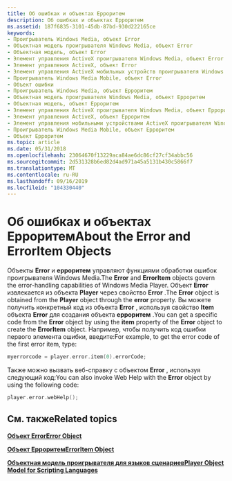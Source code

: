 ```yaml
---
title: Об ошибках и объектах Ерроритем
description: Об ошибках и объектах Ерроритем
ms.assetid: 187f6835-3101-45db-87bd-930d222165ce
keywords:
- Проигрыватель Windows Media, объект Error
- Объектная модель проигрывателя Windows Media, объект Error
- Объектная модель, объект Error
- Элемент управления ActiveX проигрывателя Windows Media, объект Error
- Элемент управления ActiveX, объект Error
- Элемент управления ActiveX мобильных устройств проигрывателя Windows Media, объект Error
- Проигрыватель Windows Media Mobile, объект Error
- Объект ошибки
- Проигрыватель Windows Media, объект Ерроритем
- Объектная модель проигрывателя Windows Media, объект Ерроритем
- Объектная модель, объект Ерроритем
- Элемент управления ActiveX проигрывателя Windows Media, объект Ерроритем
- Элемент управления ActiveX, объект Ерроритем
- Элемент управления мобильными устройствами ActiveX проигрывателя Windows Media, объект Ерроритем
- Проигрыватель Windows Media Mobile, объект Ерроритем
- Объект Ерроритем
ms.topic: article
ms.date: 05/31/2018
ms.openlocfilehash: 23064670f13229aca84ae6dc86cf27cf34abbc56
ms.sourcegitcommit: 2d531328b6ed82d4ad971a45a5131b430c5866f7
ms.translationtype: MT
ms.contentlocale: ru-RU
ms.lasthandoff: 09/16/2019
ms.locfileid: "104330440"
---
```

# <a name="about-the-error-and-erroritem-objects"></a><span data-ttu-id="6201b-119">Об ошибках и объектах Ерроритем</span><span class="sxs-lookup"><span data-stu-id="6201b-119">About the Error and ErrorItem Objects</span></span>

<span data-ttu-id="6201b-120">Объекты **Error** и **ерроритем** управляют функциями обработки ошибок проигрывателя Windows Media.</span><span class="sxs-lookup"><span data-stu-id="6201b-120">The **Error** and **ErrorItem** objects govern the error-handling capabilities of Windows Media Player.</span></span> <span data-ttu-id="6201b-121">Объект **Error** извлекается из объекта **Player** через свойство **Error** .</span><span class="sxs-lookup"><span data-stu-id="6201b-121">The **Error** object is obtained from the **Player** object through the **error** property.</span></span> <span data-ttu-id="6201b-122">Вы можете получить конкретный код из объекта **Error** , используя свойство **Item** объекта **Error** для создания объекта **ерроритем** .</span><span class="sxs-lookup"><span data-stu-id="6201b-122">You can get a specific code from the **Error** object by using the **item** property of the **Error** object to create the **ErrorItem** object.</span></span> <span data-ttu-id="6201b-123">Например, чтобы получить код ошибки первого элемента ошибки, введите:</span><span class="sxs-lookup"><span data-stu-id="6201b-123">For example, to get the error code of the first error item, type:</span></span>


```C++
myerrorcode = player.error.item(0).errorCode;

```



<span data-ttu-id="6201b-124">Также можно вызвать веб-справку с объектом **Error** , используя следующий код:</span><span class="sxs-lookup"><span data-stu-id="6201b-124">You can also invoke Web Help with the **Error** object by using the following code:</span></span>


```C++
player.error.webHelp();

```



## <a name="related-topics"></a><span data-ttu-id="6201b-125">См. также</span><span class="sxs-lookup"><span data-stu-id="6201b-125">Related topics</span></span>

<dl> <dt>

[<span data-ttu-id="6201b-126">**Объект Error**</span><span class="sxs-lookup"><span data-stu-id="6201b-126">**Error Object**</span></span>](error-object.md)
</dt> <dt>

[<span data-ttu-id="6201b-127">**Объект Ерроритем**</span><span class="sxs-lookup"><span data-stu-id="6201b-127">**ErrorItem Object**</span></span>](erroritem-object.md)
</dt> <dt>

[<span data-ttu-id="6201b-128">**Объектная модель проигрывателя для языков сценариев**</span><span class="sxs-lookup"><span data-stu-id="6201b-128">**Player Object Model for Scripting Languages**</span></span>](player-object-model-for-scripting-languages.md)
</dt> </dl>

 

 




